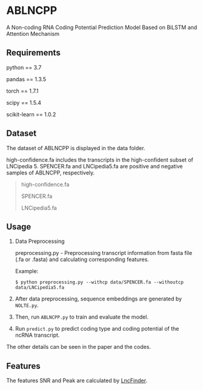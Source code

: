 # ABLNCPP

A Non-coding RNA Coding Potential Prediction Model Based on BiLSTM and Attention Mechanism

## Requirements

python == 3.7 <br>

pandas == 1.3.5 <br>

torch == 1.7.1 <br>

scipy == 1.5.4 <br>

scikit-learn == 1.0.2

## Dataset

The dataset of ABLNCPP is displayed in the data folder. 

high-confidence.fa includes the transcripts in the high-confident subset of LNCipedia 5. SPENCER.fa and LNCipedia5.fa are positive and negative samples of ABLNCPP, respectively.

>high-confidence.fa
>
>SPENCER.fa
>
>LNCipedia5.fa

## Usage

1. Data Preprocessing

    preprocessing.py    - Preprocessing transcript information from fasta file (.fa or .fasta) and calculating corresponding features.
    
    Example:
    
    ```
    $ python preprocessing.py --withcp data/SPENCER.fa --withoutcp data/LNCipedia5.fa
    ```
    
2. After data preprocessing, sequence embeddings are generated by `NOLTE.py`.

3. Then, run `ABLNCPP.py` to train and evaluate the model.

4. Run `predict.py` to predict coding type and coding potential of the ncRNA transcript. 

The other details can be seen in the paper and the codes.

## Features

The features SNR and Peak are calculated by [LncFinder](https://github.com/HAN-Siyu/LncFinder).

